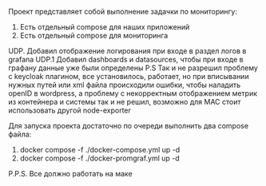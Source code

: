 Проект представляет собой выполнение задачки по мониторингу:
1) Есть отдельный compose для наших приложений
2) Есть отдельный compose для мониторинга

UDP. Добавил отображение логирования при входе в раздел логов в grafana
UDP.1 Добавил dashboards и datasources, чтобы при входе в графану данные уже были определены
P.S Так и не разрешил проблему с keycloak плагином, все установилось, работает, но при вписывании нужных путей или xml файла происходили ошибки, чтобы наладить openID в wordpress, а проблему с некорректным отображением метрик из контейнера и системы так и не решил, возможно для MAC стоит использовать другой node-exporter

Для запуска проекта достаточно по очереди выполнить два compose файла:
1) docker compose -f ./docker-compose.yml up -d
2) docker compose -f ./docker-promgraf.yml up -d

P.P.S. Все должно работать на маке
